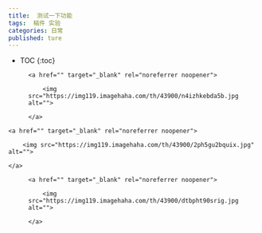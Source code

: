 ```yaml
---
title:  测试一下功能
tags:  稿件 实验
categories: 日常
published: ture
---
```


* TOC
{:toc}
<figure class="wp-block-image">

    <a href="" target="_blank" rel="noreferrer noopener">

        <img src="https://img119.imagehaha.com/th/43900/n4izhkebda5b.jpg" alt="">

    </a>

</figure>



    <a href="" target="_blank" rel="noreferrer noopener">

        <img src="https://img119.imagehaha.com/th/43900/2ph5gu2bquix.jpg" alt="">

    </a>



<figure class="wp-block-image">

    <a href="" target="_blank" rel="noreferrer noopener">

        <img src="https://img119.imagehaha.com/th/43900/dtbpht90srig.jpg" alt="">

    </a>

</figure>





